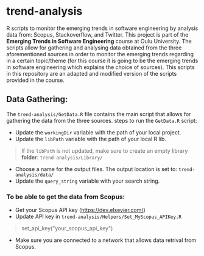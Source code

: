 # trend-analysis
R scripts to monitor the emerging trends in software engineering by analysis data from: Scopus, Stackoverflow, and Twitter. This project is part of the **Emerging Trends in Software Engineering** course at Oulu University. The scripts allow for gathering and analysing data obtained from the three aforementioned sources in order to monitor the emerging trends regarding in a certain topic/theme (for this course it is going to be the emerging trends in software engineering which explains the choice of sources). This scripts in this repository are an adapted and modified version of the scripts provided in the course.

## Data Gathering:
The `trend-analysis/GetData.R` file contains the main script that allows for gathering the data from the three sources.
steps to run the `GetData.R` script:
- Update the `workingDir` variable with the path of your local project. 
- Update the `libPath` variable with the path of your local R lib.
> If the `libPath` is not updated, make sure to create an empty library **folder**: `trend-analysis/Library/`
- Choose a name for the output files. The output location is set to:  `trend-analysis/data/`
- Update the `query_string` variable with your search string.

### To be able to get the data from Scopus:
- Get your Scopus API key (https://dev.elsevier.com/)
- Update API key in `trend-analysis/Helpers/Set_MyScopus_APIKey.R`
> set_api_key("your_scopus_api_key")
- Make sure you are connected to a network that allows data retrival from Scopus.
